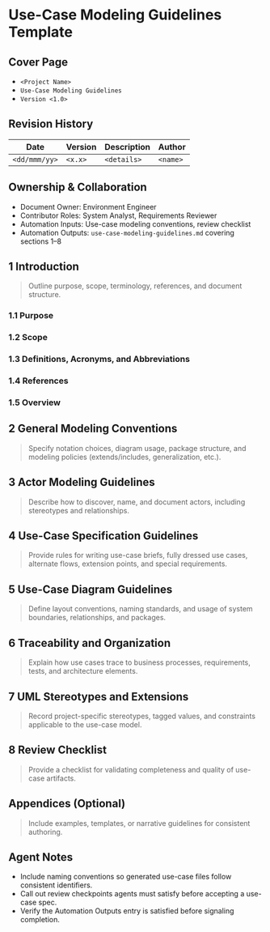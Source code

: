 # Use-Case Modeling Guidelines Template

## Cover Page
- `<Project Name>`
- `Use-Case Modeling Guidelines`
- `Version <1.0>`

## Revision History
| Date | Version | Description | Author |
| --- | --- | --- | --- |
| `<dd/mmm/yy>` | `<x.x>` | `<details>` | `<name>` |

## Ownership & Collaboration
- Document Owner: Environment Engineer
- Contributor Roles: System Analyst, Requirements Reviewer
- Automation Inputs: Use-case modeling conventions, review checklist
- Automation Outputs: `use-case-modeling-guidelines.md` covering sections 1–8

## 1 Introduction
> Outline purpose, scope, terminology, references, and document structure.

### 1.1 Purpose
### 1.2 Scope
### 1.3 Definitions, Acronyms, and Abbreviations
### 1.4 References
### 1.5 Overview

## 2 General Modeling Conventions
> Specify notation choices, diagram usage, package structure, and modeling policies (extends/includes, generalization, etc.).

## 3 Actor Modeling Guidelines
> Describe how to discover, name, and document actors, including stereotypes and relationships.

## 4 Use-Case Specification Guidelines
> Provide rules for writing use-case briefs, fully dressed use cases, alternate flows, extension points, and special requirements.

## 5 Use-Case Diagram Guidelines
> Define layout conventions, naming standards, and usage of system boundaries, relationships, and packages.

## 6 Traceability and Organization
> Explain how use cases trace to business processes, requirements, tests, and architecture elements.

## 7 UML Stereotypes and Extensions
> Record project-specific stereotypes, tagged values, and constraints applicable to the use-case model.

## 8 Review Checklist
> Provide a checklist for validating completeness and quality of use-case artifacts.

## Appendices (Optional)
> Include examples, templates, or narrative guidelines for consistent authoring.

## Agent Notes
- Include naming conventions so generated use-case files follow consistent identifiers.
- Call out review checkpoints agents must satisfy before accepting a use-case spec.
- Verify the Automation Outputs entry is satisfied before signaling completion.
